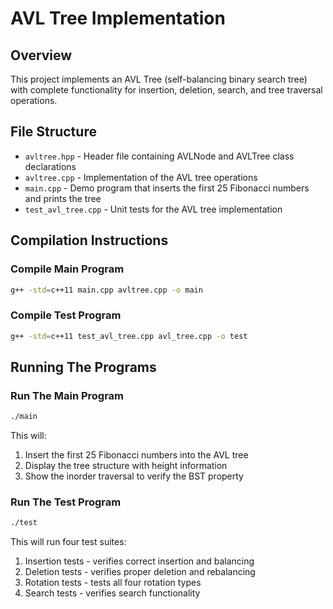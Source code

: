 # AVL Tree Implementation

## Overview

This project implements an AVL Tree (self-balancing binary search tree) with complete functionality for insertion, deletion, search, and tree traversal operations.

## File Structure

* `avltree.hpp` - Header file containing AVLNode and AVLTree class declarations
* `avltree.cpp` - Implementation of the AVL tree operations
* `main.cpp` - Demo program that inserts the first 25 Fibonacci numbers and prints the tree
* `test_avl_tree.cpp` - Unit tests for the AVL tree implementation

## Compilation Instructions

### Compile Main Program

```bash
g++ -std=c++11 main.cpp avltree.cpp -o main
```

### Compile Test Program

```bash
g++ -std=c++11 test_avl_tree.cpp avl_tree.cpp -o test
```

## Running The Programs

### Run The Main Program

```bash
./main
```

This will:

1. Insert the first 25 Fibonacci numbers into the AVL tree
2. Display the tree structure with height information
3. Show the inorder traversal to verify the BST property

### Run The Test Program

```bash
./test
```

This will run four test suites:

1. Insertion tests - verifies correct insertion and balancing
2. Deletion tests - verifies proper deletion and rebalancing
3. Rotation tests - tests all four rotation types
4. Search tests - verifies search functionality
